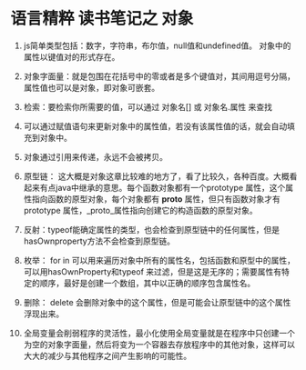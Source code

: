 # 语言精粹 读书笔记之 对象

1. js简单类型包括：数字，字符串，布尔值，null值和undefined值。
   对象中的属性以键值对的形式存在。
2. 对象字面量：就是包围在花括号中的零或者是多个键值对，其间用逗号分隔，
   属性值也可以是对象，即对象可嵌套。
3. 检索：要检索你所需要的值，可以通过 对象名[] 或 对象名.属性 来查找
4. 可以通过赋值语句来更新对象中的属性值，若没有该属性值的话，就会自动填充到对象中。
5. 对象通过引用来传递，永远不会被拷贝。
6. 原型链： 这大概是对象这章比较难的地方了，看了比较久，各种百度。大概看起来有点java中继承的意思。每个函数对象都有一个prototype 属性，这个属性指向函数的原型对象，每个对象都有 __proto__ 属性，但只有函数对象才有 prototype 属性，_proto_属性指向创建它的构造函数的原型对象。

7. 反射：typeof能确定属性的类型，也会检查到原型链中的任何属性，但是hasOwnproperty方法不会检查到原型链。
8. 枚举： for in 可以用来遍历对象中所有的属性名，包括函数和原型中的属性，可以用hasOwnProperty和typeof 来过滤，但是这是无序的；需要属性有特定的顺序，最好是创建一个数组，其中以正确的顺序包含属性名。
9. 删除： delete 会删除对象中的这个属性，但是可能会让原型链中的这个属性浮现出来。
10. 全局变量会削弱程序的灵活性，最小化使用全局变量就是在程序中只创建一个为空的对象字面量，然后将变为一个容器去存放程序中的其他对象，这样可以大大的减少与其他程序之间产生影响的可能性。